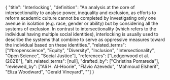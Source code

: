 {
    "title": "Interlocking",
    "definition": "An analysis at the core of intersectionality to analyse power, inequality and exclusion, as efforts to reform academic culture cannot be completed by investigating only one avenue in isolation (e.g. race, gender or ability) but by considering all the systems of exclusion. In contrast to intersectionality (which refers to the individual having multiple social identities), interlocking is usually used to describe the systems that combine to serve as oppressive measures toward the individual based on these identities.",
    "related_terms": ["#bropenscience", "Equity", "Diversity", "Inclusion", "Intersectionality", "Open Science", "Social Justice"],
    "references": ["Ledgerwood et al. (2021)"],
    "alt_related_terms": [null],
    "drafted_by": ["Christina Pomareda"],
    "reviewed_by": ["Ali H. Al-Hoorie", "Flávio Azevedo", "Mahmoud Elsherif", "Eliza Woodward", "Gerald Vineyard", ""]
  }
